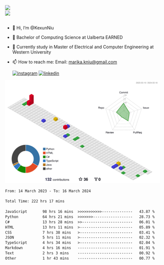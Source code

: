 <a href="https://github.com/anuraghazra/github-readme-stats">
  <img align="center" src="https://github-readme-stats.vercel.app/api?username=KexunNiu&show_icons=true" />
</a>
</br>
<a href="https://github.com/anuraghazra/github-readme-stats">
  <img align="center" src="https://github-readme-stats.vercel.app/api/top-langs/?username=KexunNiu" />
</a>

</br>
</br>

- 👋 Hi, I’m @KexunNiu
- 👀 Bachelor of Computing Science at Ualberta EARNED
- 🌱 Currently study in Master of Electrical and Computer Engineering at Western University
- 📫 How to reach me: Email: marika.kniu@gmail.com
  
  [![instagram](https://github.com/shikhar1020jais1/Git-Social/blob/master/Icons/Instagram1.png (Instagram))][1] [![linkedin](https://github.com/shikhar1020jais1/Git-Social/blob/master/Icons/LinkedIn1.png (LinkedIn))][2]

<!-- To Link your profile to the media buttons -->

[1]: https://www.instagram.com/barryn719_
[2]: https://www.linkedin.com/in/kexun-niu



![](./profile-3d-contrib/profile-gitblock.svg)

<!--START_SECTION:waka-->

```txt
From: 14 March 2023 - To: 16 March 2024

Total Time: 222 hrs 17 mins

JavaScript       98 hrs 16 mins  >>>>>>>>>>>--------------   43.87 %
Python           64 hrs 21 mins  >>>>>>>------------------   28.73 %
C#               13 hrs 28 mins  >>-----------------------   06.01 %
HTML             13 hrs 11 mins  >------------------------   05.89 %
CSS              7 hrs 38 mins   >------------------------   03.41 %
JSON             5 hrs 11 mins   >------------------------   02.32 %
TypeScript       4 hrs 34 mins   >------------------------   02.04 %
Markdown         4 hrs 16 mins   -------------------------   01.91 %
Text             2 hrs 3 mins    -------------------------   00.92 %
Other            1 hr 43 mins    -------------------------   00.77 %
```

<!--END_SECTION:waka-->


